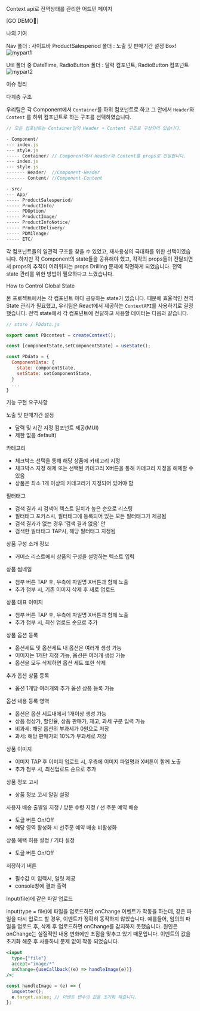 Context api로 전역상태를 관리한 어드민 페이지

[GO DEMO🚀]

나의 기여

Nav 폴더 : 사이드바
ProductSalesperiod 폴더 : 노출 및 판매기간 설정 Box!
![mypart1](https://user-images.githubusercontent.com/64634495/159304943-507f4a6e-c74e-4606-989f-6946720b5a27.png)

Util 폴더 중 DateTime, RadioButton 폴더 : 달력 컴포넌트, RadioButton 컴포넌트
![mypart2](https://user-images.githubusercontent.com/64634495/159304989-48c08490-c097-49d4-97fd-bc38b9068502.png)


이슈 정리

다계층 구조

우리팀은 각 Component에서 `Container`를 하위 컴포넌트로 하고 그 안에서 `Header`와 `Content` 를 하위 컴포넌트로 하는 구조를 선택하였습니다.

```js
// 모든 컴포넌트는 Container안의 Header + Content 구조로 구성되어 있습니다.

- Component/
--- index.js
--- style.js
----- Container/ // Component에서 Header와 Content를 props로 전달합니다.
--- index.js
--- style.js
------- Header/  //Component-Header
------- Content/ //Component-Content

- src/
--- App/
----- ProductSalesperiod/
----- ProductInfo/
----- PDOption/
----- ProductImage/
----- ProductInfoNotice/
----- ProductDelivery/
----- PDMileage/
----- ETC/
```

각 컴포넌트들의 일관적 구조를 찾을 수 있었고, 재사용성의 극대화를 위한 선택이였습니다. 하지만 각 Component의 state들을 공유해야 했고, 각각의 props들이 전달되면서 props의 추적이 어려워지는 props Drilling 문제에 직면하게 되었습니다. 전역 state 관리를 위한 방법이 필요하다고 느꼈습니다.

How to Control Global State

본 프로젝트에서는 각 컴포넌트 마다 공유하는 state가 있습니다. 때문에 효율적인 전역 State 관리가 필요했고, 우리팀은 React에서 제공하는 `ContextAPI`를 사용하기로 결정했습니다. 전역 state에서 각 컴포넌트에 전달하고 사용할 데이터는 다음과 같습니다.

```jsx
// store / PDdata.js

export const PDcontext = createContext();

const [componentState,setComponentState] = useState();

const PDdata = {
  ComponentData: {
    state: componentState,
    setState: setComponentState,
  }
  ...
}
```

기능 구현 요구사항

노출 및 판매기간 설정

- 달력 및 시간 지정 컴포넌트 제공(MUI)
- 제한 없음 default)

카테고리

- 체크박스 선택을 통해 해당 상품에 카테고리 지정
- 체크박스 지정 해제 또는 선택된 카테고리 X버튼을 통해 카테고리 지정을 해제할 수 있음
- 상품은 최소 1개 이상의 카테고리가 지정되어 있어야 함

필터태그

- 검색 결과 시 검색어 텍스트 일치가 높은 순으로 리스팅
- 필터태그 포커스시, 필터태그에 등록되어 있는 모든 필터태그가 제공됨
- 검색 결과가 없는 경우 '검색 결과 없음' 안
- 검색한 필터태그 TAP시, 해당 필터태그 지정됨

상품 구성 소개 정보

- 커머스 리스트에서 상품의 구성을 설명하는 텍스트 입력

상품 썸네일

- 첨부 버튼 TAP 후, 우측에 파일명 X버튼과 함께 노출
- 추가 첨부 시, 기존 이미지 삭제 후 새로 업로드

상품 대표 이미지

- 첨부 버튼 TAP 후, 우측에 파일명 X버튼과 함께 노출
- 추가 첨부 시, 최신 업로드 순으로 추가

상품 옵션 등록

- 옵션세트 및 옵션세트 내 옵션은 여러개 생성 가능
- 이미지는 1개만 지정 가능, 옵션은 여러개 생성 가능
- 옵션을 모두 삭제하면 옵션 세트 또한 삭제

추가 옵션 상품 등록

- 옵션 1개당 여러개의 추가 옵션 상품 등록 가능

옵션 내용 등록 영역

- 옵션은 옵션 세트내에서 1개이상 생성 가능
- 상품 정상가, 할인율, 상품 판매가, 재고, 과세 구분 입력 가능
- 비과세: 해당 옵션의 부과세가 0원으로 저장
- 과세: 해당 판매가의 10%가 부과세로 저장

상품 이미지

- 이미지 TAP 후 이미지 업로드 시, 우측에 이미지 파일명과 X버튼이 함께 노출
- 추가 첨부 시, 최신업로드 순으로 추가

상품 정보 고시

- 상품 정보 고시 알림 설정

사용자 배송 출발일 지정 / 방문 수령 지정 / 선 주문 예약 배송

- 토글 버튼 On/Off
- 해당 영역 활성화 시 선주문 예약 배송 비활성화

상품 혜택 허용 설정 / 기타 설정

- 토글 버튼 On/Off

저장하기 버튼

- 필수값 미 입력시, 얼럿 제공
- console창에 결과 출력

Input(file)에 같은 파일 업로드

input(type = file)에 파일을 업로드하면 onChange 이벤트가 작동을 하는데, 같은 파일을 다시 업로드 할 경우, 이벤트가 정확히 동작하지 않았습니다.
예를들어, 임의의 파일을 업로드 후, 삭제 후 업로드하면 onChange를 감지하지 못했습니다. 원인은 onChange는 실질적인 내용 변화에만 초점을 맞추고 있기 때문입니다.
이벤트의 값을 초기화 해준 후 사용하니 문제 없이 작동 되었습니다.

```jsx
<input
  type={"file"}
  accept="image/*"
  onChange={useCallback((e) => handleImage(e))}
/>;

const handleImage = (e) => {
  imgsetter();
  e.target.value; // 이벤트 변수의 값을 초기화 해줍니다.
};
```
